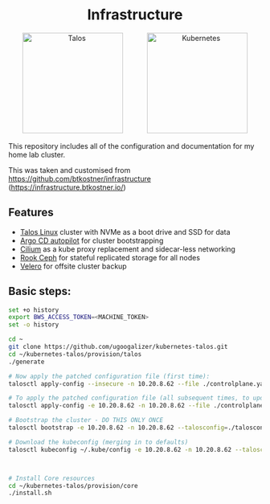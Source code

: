 <h1 align="center">
  Infrastructure
</h1>

<p align="center">
  <img height="200" src="./docs/images/talos.svg" alt="Talos">
  &nbsp;&nbsp;&nbsp;&nbsp;&nbsp;&nbsp;&nbsp;&nbsp;&nbsp;&nbsp;
  <img height="200" src="./docs/images/kubernetes.svg" alt="Kubernetes">
</p>

This repository includes all of the configuration and documentation for my home lab cluster.

This was taken and customised from https://github.com/btkostner/infrastructure (https://infrastructure.btkostner.io/)


## Features

- [Talos Linux](https://www.talos.dev) cluster with NVMe as a boot drive and SSD for data
- [Argo CD autopilot](https://argocd-autopilot.readthedocs.io/en/stable/) for cluster bootstrapping
- [Cilium](https://cilium.io) as a kube proxy replacement and sidecar-less networking
- [Rook Ceph](https://rook.io) for stateful replicated storage for all nodes
- [Velero](https://velero.io) for offsite cluster backup


## Basic steps: 

``` bash
set +o history
export BWS_ACCESS_TOKEN=<MACHINE_TOKEN>
set -o history

cd ~
git clone https://github.com/ugoogalizer/kubernetes-talos.git
cd ~/kubernetes-talos/provision/talos
./generate

# Now apply the patched configuration file (first time):
talosctl apply-config --insecure -n 10.20.8.62 --file ./controlplane.yaml

# To apply the patched configuration file (all subsequent times, to update configuration):
talosctl apply-config -e 10.20.8.62 -n 10.20.8.62 --file ./controlplane.yaml --talosconfig=./talosconfig

# Bootstrap the cluster - DO THIS ONLY ONCE
talosctl bootstrap -e 10.20.8.62 -n 10.20.8.62 --talosconfig=./talosconfig

# Download the kubeconfig (merging in to defaults)
talosctl kubeconfig ~/.kube/config -e 10.20.8.62 -n 10.20.8.62 --talosconfig=./talosconfig



# Install Core resources
cd ~/kubernetes-talos/provision/core
./install.sh
```